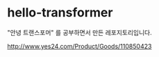 # hello-transformer

"안녕 트랜스포머" 를 공부하면서 만든 레포지토리입니다.


http://www.yes24.com/Product/Goods/110850423

